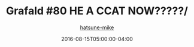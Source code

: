 ---
title: "Grafald #80 HE A CCAT NOW?????/"
type: "image"
date: 2016-08-15T05:00:00-04:00
draft: false
categories: ["Grafald"]
image_path: "../img/2016/80.png"
alt_text: ""
is_subpage: true
author: "[hatsune-mike](https://cohost.org/hatsune-mike)"
---